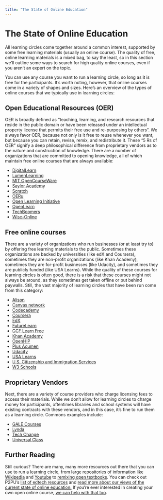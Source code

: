 ```yaml
---
title: "The State of Online Education"
---
```

# The State of Online Education

All learning circles come together around a common interest, supported by some free learning materials (usually an online course). The quality of free, online learning materials is a mixed bag, to say the least, so in this section we’ll outline some ways to search for high quality online courses, even if you aren’t an expert on the topic.

You can use any course you want to run a learning circle, so long as it is free for the participants. It’s worth noting, however, that online courses come in a variety of shapes and sizes. Here’s an overview of the types of online courses that we typically use in learning circles:

## Open Educational Resources (OER)
OER is broadly defined as “teaching, learning, and research resources that reside in the public domain or have been released under an intellectual property license that permits their free use and re-purposing by others”. We always favor OER, because not only is it free to reuse whenever you want, but because you can retain, revise, remix, and redistribute it. These “5 Rs of OER” signify a deep philosophical difference from proprietary vendors as to the nature and construction of knowledge. There are a number of organizations that are committed to opening knowledge, all of which maintain free online courses that are always available:
- [DigitalLearn](https://digitallearn.org/)
- [LumenLearning](https://lumenlearning.com/)
- [MIT OpenCourseWare](https://ocw.mit.edu/index.htm)
- [Saylor Academy](https://www.saylor.org/)
- [Scratch](https://scratch.mit.edu/)
- [OERu](https://oeru.org/)
- [Open Learning Initiative](https://oli.cmu.edu/)
- [OpenLearn](https://www.open.edu/openlearn/)
- [TechBoomers](https://techboomers.com/)
- [Wisc-Online](https://www.wisc-online.com/)

## Free online courses
There are a variety of organizations who run businesses (or at least try to) by offering free learning materials to the public. Sometimes these organizations are backed by universities (like edX and Coursera), sometimes they are non-profit organizations (like Khan Academy), sometimes they are for-profit businesses (like Udacity), and sometimes they are publicly funded (like USA Learns). While the quality of these courses for learning circles is often good, there is a risk that these courses might not always be around, as they sometimes get taken offline or put behind paywalls. Still, the vast majority of learning circles that have been run come from this category:
- [Alison](https://alison.com/courses)
- [Canvas network](https://www.canvas.net/)
- [Codecademy](https://www.codecademy.com/)
- [Coursera](https://www.coursera.org/)
- [EdX](https://www.edx.org/)
- [FutureLearn](https://www.futurelearn.com/)
- [GCF Learn Free](https://edu.gcfglobal.org/en/)
- [Khan Academy](https://www.khanacademy.org/)
- [OpenHIP](https://open.hpi.de/)
- [Plus Acumen](https://www.plusacumen.org/)
- [Udacity](https://www.udacity.com/)
- [USA Learns](https://www.usalearns.org/)
- [U.S. Citizenship and Immigration Services](https://www.uscis.gov/citizenship)
- [W3 Schools](https://www.w3schools.com/)

## Proprietary Vendors
Next, there are a variety of course providers who charge licensing fees to access their materials. While we don’t allow for learning circles to charge money for participants, oftentimes libraries and school systems will have existing contracts with these vendors, and in this case, it’s fine to run them as a learning circle. Commons examples include:
- [GALE Courses](https://www.gale.com/c/gale-courses)
- [Lynda](https://www.lynda.com/)
- [Tech Change](https://www.techchange.org/)
- [Universal Class](https://library.universalclass.com/index.htm)

## Further Reading
Still curious? There are many, many more resources out there that you can use to run a learning circle, from large repositories of information like [Wikipedia](https://en.wikipedia.org/wiki/Main_Page) and [Youtube](https://youtube.com) to [remixing open textbooks](https://open.umn.edu/opentextbooks/). You can check out P2PU’s [list of edtech resources](https://github.com/p2pu/notes-on-edtech/blob/gh-pages/index.md) and [read more about our views of the current state of online education.](https://info.p2pu.org/2018/07/24/online-learning-at-the-library/) If you’re ever interested in creating your own open online course, [we can help with that too](https://howto.p2pu.org/).
